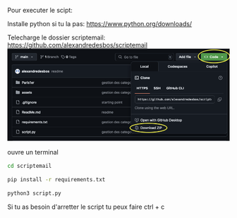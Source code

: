 Pour executer le scipt:

Installe python si tu la pas: https://www.python.org/downloads/

Telecharge le dossier scriptemail: https://github.com/alexandredesbos/scriptemail
![aperçu du script](assets/images/github.png)

ouvre un terminal 

```bash
cd scriptemail
```
```bash
pip install -r requirements.txt
```

```bash
python3 script.py
```

Si tu as besoin d'arretter le script tu peux faire ctrl + c